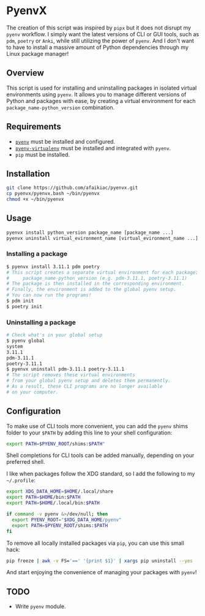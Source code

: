 # PyenvX

The creation of this script was inspired by `pipx` but it does not disrupt my `pyenv` workflow. I simply want the latest versions of CLI or GUI tools, such as `pdm`, `poetry` or `Anki`, while still utilizing the power of `pyenv`. And I don't want to have to install a massive amount of Python dependencies through my Linux package manager!

## Overview

This script is used for installing and uninstalling packages in isolated virtual environments using `pyenv`. It allows you to manage different versions of Python and packages with ease, by creating a virtual environment for each `package_name-python_version` combination.

## Requirements

- [`pyenv`](https://github.com/pyenv/pyenv#installation) must be installed and configured.
- [`pyenv-virtualenv`](https://github.com/pyenv/pyenv-virtualenv#installation) must be installed and integrated with `pyenv`.
- `pip` must be installed.

## Installation

```bash
git clone https://github.com/afaikiac/pyenvx.git
cp pyenvx/pyenvx.bash ~/bin/pyenvx
chmod +x ~/bin/pyenvx
```

## Usage

```bash
pyenvx install python_version package_name [package_name ...]
pyenvx uninstall virtual_evironment_name [virtual_evironment_name ...]
```

### Installing a package

```bash
$ pyenvx install 3.11.1 pdm poetry
# This script creates a separate virtual environment for each package:
#     package_name-python_version (e.g. pdm-3.11.1, poetry-3.11.1)
# The package is then installed in the corresponding environment.
# Finally, the environment is added to the global pyenv setup.
# You can now run the programs!
$ pdm init
$ poetry init
```

### Uninstalling a package

```bash
# Check what's in your global setup
$ pyenv global
system
3.11.1
pdm-3.11.1
poetry-3.11.1
$ pyenvx uninstall pdm-3.11.1 poetry-3.11.1
# The script removes these virtual environments 
# from your global pyenv setup and deletes them permanently. 
# As a result, these CLI programs are no longer available
# on your computer.
```

## Configuration

To make use of CLI tools more convenient, you can add the `pyenv` shims folder to your `$PATH` by adding this line to your shell configuration:

```bash
export PATH=$PYENV_ROOT/shims:$PATH"
```

Shell completions for CLI tools can be added manually, depending on your preferred shell.

I like when packages follow the XDG standard, so I add the following to my `~/.profile`:

``` bash
export XDG_DATA_HOME=$HOME/.local/share
export PATH=$HOME/bin:$PATH
export PATH=$HOME/.local/bin:$PATH

if command -v pyenv &>/dev/null; then
  export PYENV_ROOT="$XDG_DATA_HOME/pyenv"
  export PATH=$PYENV_ROOT/shims:$PATH
fi
```

To remove all locally installed packages via `pip`, you can use this small hack:

```bash
pip freeze | awk -v FS='==' '{print $1}' | xargs pip uninstall --yes
```

And start enjoying the convenience of managing your packages with `pyenv`!

## TODO

- Write `pyenv` module.
